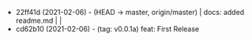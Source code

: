 * 22ff41d (2021-02-06) -  (HEAD -> master, origin/master) <akhater> 
| docs: added readme.md
| 
| 
* cd62b10 (2021-02-06) -  (tag: v0.0.1a) <akhater> 
  feat: First Release
  
